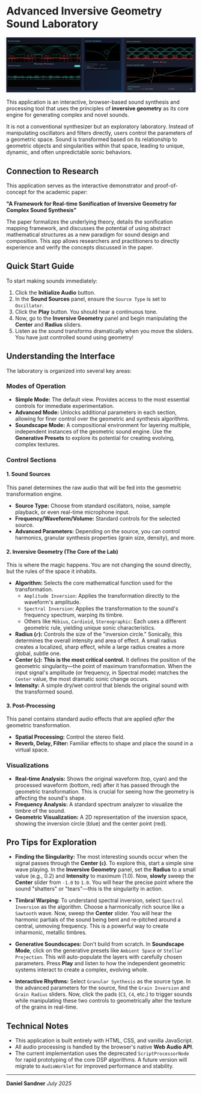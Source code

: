 # Advanced Inversive Geometry Sound Laboratory

![A screenshot showing the main interface of the Inversive Geometry Sound Laboratory - eigensound](images\eigensound-inversive-geometry.png)

This application is an interactive, browser-based sound synthesis and processing tool that uses the principles of **inversive geometry** as its core engine for generating complex and novel sounds.

It is not a conventional synthesizer but an exploratory laboratory. Instead of manipulating oscillators and filters directly, users control the parameters of a geometric space. Sound is transformed based on its relationship to geometric objects and singularities within that space, leading to unique, dynamic, and often unpredictable sonic behaviors.

## Connection to Research

This application serves as the interactive demonstrator and proof-of-concept for the academic paper:

**"A Framework for Real-time Sonification of Inversive Geometry for Complex Sound Synthesis"**

The paper formalizes the underlying theory, details the sonification mapping framework, and discusses the potential of using abstract mathematical structures as a new paradigm for sound design and composition. This app allows researchers and practitioners to directly experience and verify the concepts discussed in the paper.

## Quick Start Guide

To start making sounds immediately:

1.  Click the **Initialize Audio** button.
2.  In the **Sound Sources** panel, ensure the `Source Type` is set to `Oscillator`.
3.  Click the **Play** button. You should hear a continuous tone.
4.  Now, go to the **Inversive Geometry** panel and begin manipulating the **Center** and **Radius** sliders.
5.  Listen as the sound transforms dramatically when you move the sliders. You have just controlled sound using geometry!

## Understanding the Interface

The laboratory is organized into several key areas:

### Modes of Operation

-   **Simple Mode:** The default view. Provides access to the most essential controls for immediate experimentation.
-   **Advanced Mode:** Unlocks additional parameters in each section, allowing for finer control over the geometric and synthesis algorithms.
-   **Soundscape Mode:** A compositional environment for layering multiple, independent instances of the geometric sound engine. Use the **Generative Presets** to explore its potential for creating evolving, complex textures.

### Control Sections

#### 1. Sound Sources
This panel determines the raw audio that will be fed into the geometric transformation engine.
-   **Source Type:** Choose from standard oscillators, noise, sample playback, or even real-time microphone input.
-   **Frequency/Waveform/Volume:** Standard controls for the selected source.
-   **Advanced Parameters:** Depending on the source, you can control harmonics, granular synthesis properties (grain size, density), and more.

#### 2. Inversive Geometry (The Core of the Lab)
This is where the magic happens. You are not changing the sound directly, but the rules of the space it inhabits.
-   **Algorithm:** Selects the core mathematical function used for the transformation.
    -   `Amplitude Inversion`: Applies the transformation directly to the waveform's amplitude.
    -   `Spectral Inversion`: Applies the transformation to the sound's frequency spectrum, warping its timbre.
    -   Others like `Möbius`, `Cardioid`, `Stereographic`: Each uses a different geometric rule, yielding unique sonic characteristics.
-   **Radius (`r`):** Controls the size of the "inversion circle." Sonically, this determines the overall intensity and area of effect. A small radius creates a localized, sharp effect, while a large radius creates a more global, subtle one.
-   **Center (`c`):** **This is the most critical control.** It defines the position of the geometric singularity—the point of maximum transformation. When the input signal's amplitude (or frequency, in Spectral mode) matches the `Center` value, the most dramatic sonic change occurs.
-   **Intensity:** A simple dry/wet control that blends the original sound with the transformed sound.

#### 3. Post-Processing
This panel contains standard audio effects that are applied *after* the geometric transformation.
-   **Spatial Processing:** Control the stereo field.
-   **Reverb, Delay, Filter:** Familiar effects to shape and place the sound in a virtual space.

### Visualizations

-   **Real-time Analysis:** Shows the original waveform (top, cyan) and the processed waveform (bottom, red) after it has passed through the geometric transformation. This is crucial for seeing how the geometry is affecting the sound's shape.
-   **Frequency Analysis:** A standard spectrum analyzer to visualize the timbre of the sound.
-   **Geometric Visualization:** A 2D representation of the inversion space, showing the inversion circle (blue) and the center point (red).

## Pro Tips for Exploration

-   **Finding the Singularity:** The most interesting sounds occur when the signal passes through the **Center (`c`)**. To explore this, start a simple sine wave playing. In the **Inversive Geometry** panel, set the **Radius** to a small value (e.g., 0.2) and **Intensity** to maximum (1.0). Now, **slowly** sweep the **Center** slider from `-1.0` to `1.0`. You will hear the precise point where the sound "shatters" or "tears"—this is the singularity in action.

-   **Timbral Warping:** To understand spectral inversion, select `Spectral Inversion` as the algorithm. Choose a harmonically rich source like a `Sawtooth` wave. Now, sweep the **Center** slider. You will hear the harmonic partials of the sound being bent and re-pitched around a central, unmoving frequency. This is a powerful way to create inharmonic, metallic timbres.

-   **Generative Soundscapes:** Don't build from scratch. In **Soundscape Mode**, click on the generative presets like `Ambient Space` or `Stellar Projection`. This will auto-populate the layers with carefully chosen parameters. Press **Play** and listen to how the independent geometric systems interact to create a complex, evolving whole.

-   **Interactive Rhythms:** Select `Granular Synthesis` as the source type. In the advanced parameters for the source, find the `Grain Inversion` and `Grain Radius` sliders. Now, click the pads (`C3`, `C4`, etc.) to trigger sounds while manipulating these two controls to geometrically alter the texture of the grains in real-time.

## Technical Notes

-   This application is built entirely with HTML, CSS, and vanilla JavaScript.
-   All audio processing is handled by the browser's native **Web Audio API**.
-   The current implementation uses the deprecated `ScriptProcessorNode` for rapid prototyping of the core DSP algorithms. A future version will migrate to `AudioWorklet` for improved performance and stability.

---

**Daniel Sandner**
*July 2025*